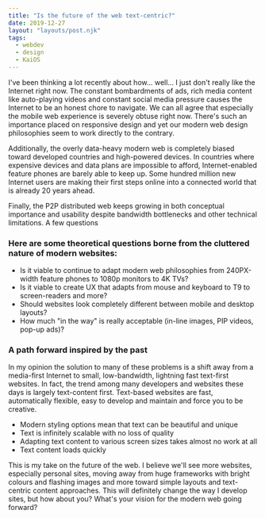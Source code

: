 ```yaml
---
title: "Is the future of the web text-centric?"
date: 2019-12-27
layout: "layouts/post.njk"
tags:
  - webdev
  - design
  - KaiOS
---
```

I've been thinking a lot recently about how... well... I just don't really like the Internet right now. The constant bombardments of ads, rich media content like auto-playing videos and constant social media pressure causes the Internet to be an honest chore to navigate. We can all agree that especially the mobile web experience is severely obtuse right now. There's such an importance placed on responsive design and yet our modern web design philosophies seem to work directly to the contrary.

Additionally, the overly data-heavy modern web is completely biased toward developed countries and high-powered devices. In countries where expensive devices and data plans are impossible to afford, Internet-enabled feature phones are barely able to keep up. Some hundred million new Internet users are making their first steps online into a connected world that is already 20 years ahead.

Finally, the P2P distributed web keeps growing in both conceptual importance and usability despite bandwidth bottlenecks and other technical limitations.
A few questions

### Here are some theoretical questions borne from the cluttered nature of modern websites:

- Is it viable to continue to adapt modern web philosophies from 240PX-width feature phones to 1080p monitors to 4K TVs?
- Is it viable to create UX that adapts from mouse and keyboard to T9 to screen-readers and more?
- Should websites look completely different between mobile and desktop layouts?
- How much "in the way" is really acceptable (in-line images, PIP videos, pop-up ads)?

### A path forward inspired by the past

In my opinion the solution to many of these problems is a shift away from a media-first Internet to small, low-bandwidth, lightning fast text-first websites. In fact, the trend among many developers and websites these days is largely text-content first. Text-based websites are fast, automatically flexible, easy to develop and maintain and force you to be creative.

- Modern styling options mean that text can be beautiful and unique
- Text is infinitely scalable with no loss of quality
- Adapting text content to various screen sizes takes almost no work at all
- Text content loads quickly

This is my take on the future of the web. I believe we'll see more websites, especially personal sites, moving away from huge frameworks with bright colours and flashing images and more toward simple layouts and text-centric content approaches. This will definitely change the way I develop sites, but how about you? What's your vision for the modern web going forward?
